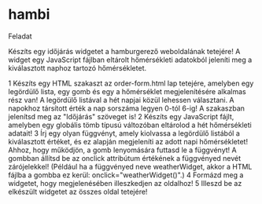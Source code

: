 # hambi

Feladat

Készíts egy időjárás widgetet a hamburgerező weboldalának tetejére! A widget egy JavaScript fájlban eltárolt hőmérsékleti adatokból jeleníti meg a kiválasztott naphoz tartozó hőmérsékletet.

1 Készíts egy HTML szakaszt az order-form.html lap tetejére, amelyben egy legördülő lista, egy gomb és egy a hőmérséklet megjelenítésére alkalmas rész van! A legördülő listával a hét napjai közül lehessen választani. A napokhoz társított érték a nap sorszáma legyen 0-tól 6-ig! A szakaszban jelenítsd meg az "Időjárás" szöveget is!
2 Készíts egy JavaScript fájlt, amelyben egy globális tömb típusú változóban eltárolod a hét hőmérsékleti adatait!
3 Írj egy olyan függvényt, amely kiolvassa a legördülő listából a kiválasztott értéket, és ez alapján megjeleníti az adott napi hőmérsékletet! Ahhoz, hogy működjön, a gomb lenyomására futtasd le a függvényt! A gombban állítsd be az onclick attribútum értékének a függvényed nevét zárójelekkel! (Például ha a függvényed neve weatherWidget, akkor a HTML fájlba a gombba ez kerül: onclick="weatherWidget()".)
4 Formázd meg a widgetet, hogy megjelenésében illeszkedjen az oldalhoz!
5 Illeszd be az elkészült widgetet az összes oldal tetejére!
